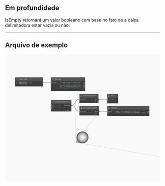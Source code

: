 ## Em profundidade
IsEmpty retornará um valor booleano com base no fato de a caixa delimitadora estar vazia ou não.
___
## Arquivo de exemplo

![IsEmpty](./Autodesk.DesignScript.Geometry.BoundingBox.IsEmpty_img.jpg)


